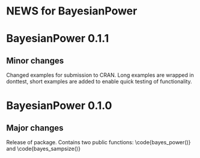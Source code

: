 # NEWS for BayesianPower

# BayesianPower 0.1.1

## Minor changes
Changed examples for submission to CRAN. Long examples are wrapped in donttest, 
short examples are added to enable quick testing of functionality.


# BayesianPower 0.1.0

## Major changes
Release of package. Contains two public functions: \code{bayes_power()} and \code{bayes_sampsize()}
